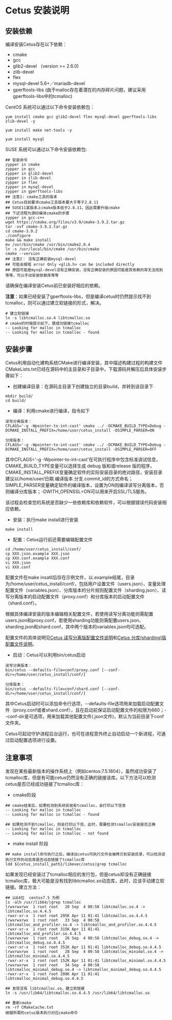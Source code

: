 # Cetus 安装说明

## 安装依赖

编译安装Cetus存在以下依赖：

- cmake
- gcc
- glib2-devel （version >= 2.6.0)
- zlib-devel
- flex
- mysql-devel 5.6+／mariadb-devel 
- gperftools-libs (由于malloc存在着潜在的内存碎片问题，建议采用gperftools-libs中的tcmalloc)

CentOS 系统可以通过以下命令安装依赖包：

```
yum install cmake gcc glib2-devel flex mysql-devel gperftools-libs zlib-devel -y 
```

```
yum install make net-tools -y 
```

```
yum install mysql
```

SUSE 系统可以通过以下命令安装依赖包:

```
## 安装命令
zypper in cmake
zypper in gcc
zypper in glib2-devel
zypper in zlib-devel
zypper in flex
zypper in mysql-devel
zypper in gperftools-libs
## 注意1: cmake工具的版本
## Cetus目前要求cmake工具版本要大于等于2.8.11
## SUSE11某版本上cmake版本低于2.8.11，因此需要升级cmake
## 下述流程为源码编译cmake的步骤
zypper in gcc-c++
wget https://cmake.org/files/v3.9/cmake-3.9.2.tar.gz
tar -xvf cmake-3.9.2.tar.gz
cd cmake-3.9.2
./configure
make && make install
mv /usr/bin/cmake /usr/bin/cmake2.8.4
ln -s /usr/local/bin/cmake /usr/bin/cmake
cmake --version
## 注意2： 没有正确安装mysql-devel
## 可能会报错 error Only <glib.h> can be included directly
## 原因可能是mysql-devel没有正确安装，没有正确安装的原因可能是其依赖的库无法找到等等，可以手动安装依赖库等等
```

请确保在编译安装Cetus前已安装好相应的依赖。

**注意**：如果已经安装了gperftools-libs，但是编译cetus时仍然提示找不到tcmalloc，则可以通过建立软链接的形式，解决。
```
# 建立软链接
ln -s libtcmalloc.so.4 libtcmalloc.so
# cmake的时候提示如下，便成功链接tcmalloc
-- Looking for malloc in tcmalloc
-- Looking for malloc in tcmalloc - found
```

## 安装步骤

Cetus利用自动化建构系统CMake进行编译安装，其中描述构建过程的构建文件CMakeLists.txt已经在源码中的主目录和子目录中，下载源码并解压后具体安装步骤如下：

- 创建编译目录：在源码主目录下创建独立的目录build，并转到该目录下

```
mkdir build/
cd build/
```

- 编译：利用cmake进行编译，指令如下

```
读写分离版本：
CFLAGS='-g -Wpointer-to-int-cast' cmake ../ -DCMAKE_BUILD_TYPE=Debug -DCMAKE_INSTALL_PREFIX=/home/user/cetus_install -DSIMPLE_PARSER=ON

分库版本：
CFLAGS='-g -Wpointer-to-int-cast' cmake ../ -DCMAKE_BUILD_TYPE=Debug -DCMAKE_INSTALL_PREFIX=/home/user/cetus_install -DSIMPLE_PARSER=OFF

```

其中CFLAGS='-g -Wpointer-to-int-cast'在可执行程序中包含标准调试信息，CMAKE_BUILD_TYPE变量可以选择生成 debug 版和或release 版的程序，CMAKE_INSTALL_PREFIX变量确定软件的实际安装目录的绝对路径，安装目录建议以/home/user/日期.编译版本.分支.commit_id的方式命名；SIMPLE_PARSER变量确定软件的编译版本，设置为ON则编译读写分离版本，否则编译分库版本；-DWITH_OPENSSL=ON可以用来开启SSL/TLS服务。

该过程会检查您的系统是否缺少一些依赖库和依赖软件，可以根据错误代码安装相应依赖。

- 安装：执行make install进行安装

```
make install
```

- 配置：Cetus运行前还需要编辑配置文件

```
cd /home/user/cetus_install/conf/
cp XXX.json.example XXX.json
cp XXX.conf.example XXX.conf
vi XXX.json
vi XXX.conf
```

配置文件在make insatll后存在示例文件，以.example结尾，目录为/home/user/cetus_install/conf/，包括用户设置文件（users.json）、变量处理配置文件（variables.json）、分库版本的分片规则配置文件（sharding.json）、读写分离版本的启动配置文件（proxy.conf）和分库版本的启动配置文件（shard.conf）。

根据具体编译安装的版本编辑相关配置文件，若使用读写分离功能则需配置users.json和proxy.conf，若使用sharding功能则需配置users.json、sharding.json和shard.conf，其中两个版本的variables.json均可选配。

配置文件的具体说明见[Cetus 读写分离版配置文件说明](https://github.com/Lede-Inc/cetus/blob/master/doc/cetus-rw-profile.md)和[Cetus 分库(sharding)版配置文件说明](https://github.com/Lede-Inc/cetus/blob/master/doc/cetus-shard-profile.md)。

- 启动：Cetus可以利用bin/cetus启动

```
读写分离版本：
bin/cetus --defaults-file=conf/proxy.conf [--conf-dir=/home/user/cetus_install/conf/]

分库版本：
bin/cetus --defaults-file=conf/shard.conf [--conf-dir=/home/user/cetus_install/conf/]

```

其中Cetus启动时可以添加命令行选项，--defaults-file选项用来加载启动配置文件（proxy.conf或者shard.conf），且在启动前保证启动配置文件的权限为660；--conf-dir是可选项，用来加载其他配置文件(.json文件)，默认为当前目录下conf文件夹。

Cetus可起动守护进程后台运行，也可在进程意外终止自动启动一个新进程，可通过启动配置选项进行设置。

## 注意事项

发现在某些最新版本的操作系统上（例如centos:7.5.1804），虽然成功安装了tcmalloc库，但是有可能cetus仍然没有正确的链接该库。以下方法可以检测cetus是否已经成功链接了tcmalloc库：

- cmake阶段

```
## cmake结束后，如果检测到系统安装有tcmalloc，会打印以下信息
-- Looking for malloc in tcmalloc
-- Looking for malloc in tcmalloc - found

## 如果检测不到tcmalloc，则会打印以下信，此时，需要检测tcmalloc安装是否正确
-- Looking for malloc in tcmalloc
-- Looking for malloc in tcmalloc - not found
```

- make install 阶段

```
## make install命令执行之后，编译出cetus可执行文件会被拷贝到安装目录，可以检测该执行文件的动态库是否动态链接了tcmalloc库
ldd ${cetus_install_path}/libexec/cetus|grep tcmalloc
```

如果发现已经安装过了tcmalloc相应的发行包，但是cetus却没有正确链接tcmalloc库，极大可能是没有找到libtcmalloc.so动态库，此时，应该手动建立软链接。建立方法：

```
## 以64位  centos7.5 为例
ls -alh /usr/lib64/|grep tcmalloc
lrwxrwxrwx  1 root root   20 Sep  4 00:58 libtcmalloc.so.4 -> libtcmalloc.so.4.4.5
-rwxr-xr-x  1 root root 295K Apr 11 01:41 libtcmalloc.so.4.4.5
lrwxrwxrwx  1 root root   33 Sep  4 00:58 libtcmalloc_and_profiler.so.4 -> libtcmalloc_and_profiler.so.4.4.5
-rwxr-xr-x  1 root root 315K Apr 11 01:41 libtcmalloc_and_profiler.so.4.4.5
lrwxrwxrwx  1 root root   26 Sep  4 00:58 libtcmalloc_debug.so.4 -> libtcmalloc_debug.so.4.4.5
-rwxr-xr-x  1 root root 351K Apr 11 01:41 libtcmalloc_debug.so.4.4.5
lrwxrwxrwx  1 root root   28 Sep  4 00:58 libtcmalloc_minimal.so.4 -> libtcmalloc_minimal.so.4.4.5
-rwxr-xr-x  1 root root 152K Apr 11 01:41 libtcmalloc_minimal.so.4.4.5
lrwxrwxrwx  1 root root   34 Sep  4 00:58 libtcmalloc_minimal_debug.so.4 -> libtcmalloc_minimal_debug.so.4.4.5
-rwxr-xr-x  1 root root 208K Apr 11 01:41 libtcmalloc_minimal_debug.so.4.4.5

## 发现没有 libtcmalloc.so，建立软链接
ln -s /usr/lib64/libtcmalloc.so.4.4.5 /usr/lib64/libtcmalloc.so

## 重新cmake
rm -rf CMakeCache.txt
根据所需的cetus版本执行对应cmake命令
```
